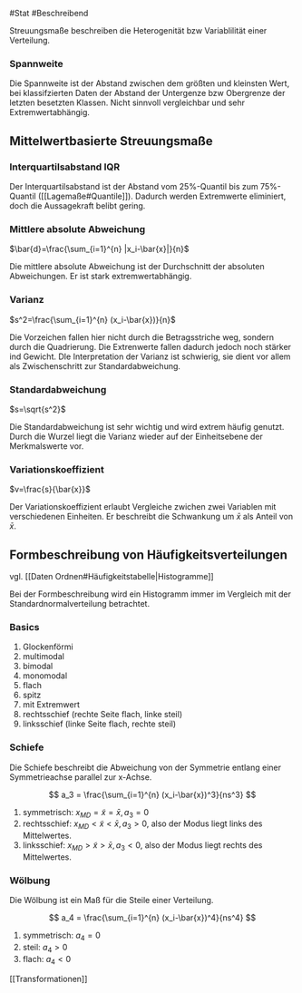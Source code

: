 #Stat #Beschreibend 

Streuungsmaße beschreiben die Heterogenität bzw Variablilität einer Verteilung.

### Spannweite

Die Spannweite ist der Abstand zwischen dem größten und kleinsten Wert, bei klassifzierten Daten der Abstand der Untergenze bzw Obergrenze der letzten besetzten Klassen. Nicht sinnvoll vergleichbar und sehr Extremwertabhängig.

## Mittelwertbasierte Streuungsmaße

### Interquartilsabstand IQR

Der Interquartilsabstand ist der Abstand vom 25%-Quantil bis zum 75%-Quantil ([[Lagemaße#Quantile]]). Dadurch werden Extremwerte eliminiert, doch die Aussagekraft belibt gering.

### Mittlere absolute Abweichung

$\bar{d}=\frac{\sum_{i=1}^{n} |x_i-\bar{x}|}{n}$

Die mittlere absolute Abweichung ist der Durchschnitt der absoluten Abweichungen. Er ist stark extremwertabhängig.

### Varianz

$s^2=\frac{\sum_{i=1}^{n} (x_i-\bar{x})}{n}$

Die Vorzeichen fallen hier nicht durch die Betragsstriche weg, sondern durch die Quadrierung. Die Extrenwerte fallen dadurch jedoch noch stärker ind Gewicht. DIe Interpretation der Varianz ist schwierig, sie dient vor allem als Zwischenschritt zur Standardabweichung.

### Standardabweichung

$s=\sqrt{s^2}$

Die Standardabweichung ist sehr wichtig und wird extrem häufig genutzt. Durch die Wurzel liegt die Varianz wieder auf der Einheitsebene der Merkmalswerte vor.

### Variationskoeffizient

$v=\frac{s}{\bar{x}}$

Der Variationskoeffizient erlaubt Vergleiche zwichen zwei Variablen mit verschiedenen Einheiten. Er beschreibt die Schwankung um $\bar{x}$ als Anteil von $\bar{x}$.

## Formbeschreibung von Häufigkeitsverteilungen

vgl. [[Daten Ordnen#Häufigkeitstabelle|Histogramme]]

Bei der Formbeschreibung wird ein Histogramm immer im Vergleich mit der Standardnormalverteilung betrachtet.

### Basics

1. Glockenförmi
2. multimodal
3. bimodal
4. monomodal
5. flach
6. spitz
7. mit Extremwert
8. rechtsschief (rechte Seite flach, linke steil)
9. linksschief (linke Seite flach, rechte steil)

### Schiefe

Die Schiefe beschreibt die Abweichung von der Symmetrie entlang einer Symmetrieachse parallel zur x-Achse.

$$
a_3 = \frac{\sum_{i=1}^{n} (x_i-\bar{x})^3}{ns^3}
$$

1. symmetrisch: $x_{MD} = \tilde{x} = \bar{x}, a_3 = 0$
2. rechtsschief: $x_{MD} < \tilde{x} < \bar{x}, a_3 > 0$, also der Modus liegt links des Mittelwertes.
3. linksschief: $x_{MD} > \tilde{x} > \bar{x}, a_3 < 0$, also der Modus liegt rechts des Mittelwertes.

### Wölbung

Die Wölbung ist ein Maß für die Steile einer Verteilung.

$$
a_4 = \frac{\sum_{i=1}^{n} (x_i-\bar{x})^4}{ns^4}
$$

1. symmetrisch: $a_4=0$
2. steil: $a_4>0$
3. flach: $a_4<0$

[[Transformationen]]